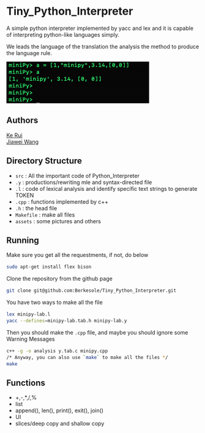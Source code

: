 # Tiny_Python_Interpreter
A simple python interpreter implemented by yacc and lex and it is capable of interpreting python-like languages simply.  

We leads the language of the translation the analysis the method to produce the language rule.

![](https://github.com/Berkesole/Tiny_Python_Interpreter/blob/master/assets/example.png)

## Authors
[Ke Rui](https://github.com/Berkesole)   
[Jiawei Wang](https://github.com/JarvisUSTC)

## Directory Structure
- `src` : All the important code of Python_Interpreter
 - `.y` : productions/rewriting mle and syntax-directed file
 - `.l` : code of lexical analysis and identify specific text strings to generate TOKEN
 - `.cpp` : functions implemented by c++
 - `.h` : the head file
 - `Makefile` : make all files
- `assets` : some pictures and others

## Running
Make sure you get all the requestments, if not, do below 
```bash
sudo apt-get install flex bison
```
Clone the repository from the github page
```bash
git clone git@github.com:Berkesole/Tiny_Python_Interpreter.git
```
You have two ways to make all the file  
```bash
lex minipy-lab.l
yacc --defines=minipy-lab.tab.h minipy-lab.y
```
Then you should make the `.cpp` file, and maybe you should ignore some Warning Messages   
```bash
c++ -g -o analysis y.tab.c minipy.cpp
/* Anyway, you can also use `make` to make all the files */
make
```
## Functions
- +,-,*,/,%
- list
- append(), len(), print(), exit(), join()
- UI
- slices/deep copy and shallow copy
